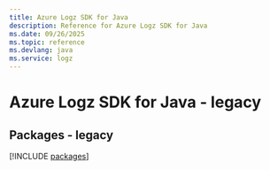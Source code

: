 ```yaml
---
title: Azure Logz SDK for Java
description: Reference for Azure Logz SDK for Java
ms.date: 09/26/2025
ms.topic: reference
ms.devlang: java
ms.service: logz
---
```

# Azure Logz SDK for Java - legacy
## Packages - legacy
[!INCLUDE [packages](logz-index.md)]